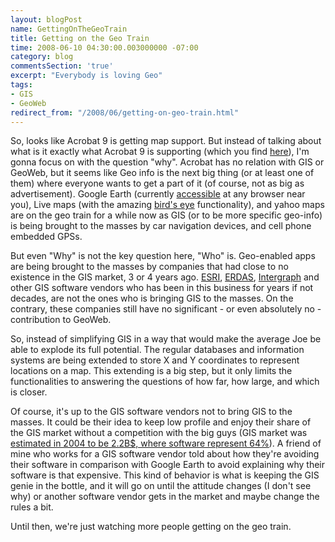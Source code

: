 ```yaml
---
layout: blogPost
name: GettingOnTheGeoTrain
title: Getting on the Geo Train
time: 2008-06-10 04:30:00.003000000 -07:00
category: blog
commentsSection: 'true'
excerpt: "Everybody is loving Geo"
tags:
- GIS
- GeoWeb
redirect_from: "/2008/06/getting-on-geo-train.html"
---
```

So, looks like Acrobat 9 is getting map support. But instead of talking about what is it exactly what Acrobat 9 is supporting (which you find [here](http://www.adobe.com/products/acrobatproextended/)), I'm gonna focus on with the question &quot;why&quot;. Acrobat has no relation with GIS or GeoWeb, but it seems like Geo info is the next big thing (or at least one of them) where everyone wants to get a part of it (of course, not as big as advertisement). Google Earth (currently [accessible](http://code.google.com/apis/earth/) at any browser near you), Live maps (with the amazing [bird's eye](http://en.wikipedia.org/wiki/Live_Search_Maps#Bird.27s_eye_view) functionality), and yahoo maps are on the geo train for a while now as GIS (or to be more specific geo-info) is being brought to the masses by car navigation devices, and cell phone embedded GPSs.

But even &quot;Why&quot; is not the key question here, &quot;Who&quot; is. Geo-enabled apps are being brought to the masses by companies that had close to no existence in the GIS market, 3 or 4 years ago. [ESRI](http://www.esri.com), [ERDAS](http://www.erdas.com), [Intergraph](http://www.intergraph.com) and other GIS software vendors who has been in this business for years if not decades, are not the ones who is bringing GIS to the masses. On the contrary, these companies still have no significant - or even absolutely no - contribution to GeoWeb.

So, instead of simplifying GIS in a way that would make the average Joe be able to explode its full potential. The regular databases and information systems are being extended to store X and Y coordinates to represent locations on a map. This extending is a big step, but it only limits the functionalities to answering the questions of how far, how large, and which is closer.

Of course, it's up to the GIS software vendors not to bring GIS to the masses. It could be their idea to keep low profile and enjoy their share of the GIS market without a competition with the big guys (GIS market was [estimated in 2004 to be  2.2B$, where software represent 64%](http://www.gisdevelopment.net/magazine/years/2004/dec/setting1.htm)). A friend of mine who works for a GIS software vendor told about how they're avoiding their software in comparison with Google Earth to avoid explaining why their software is that expensive. This kind of behavior is what is keeping the GIS genie in the bottle, and it will go on until the attitude changes (I don't see why) or another software vendor gets in the market and maybe change the rules a bit.

Until then, we're just watching more people getting on the geo train. 